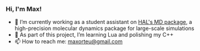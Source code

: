 ### Hi, I'm Max! 

- 🔭 I’m currently working as a student assistant on [HAL's MD package](https://halmd.org/), a high-precision molecular dynamics package for large-scale simulations
- 🌱 As part of this project, I’m learning Lua and polishing my C++
- 📫 How to reach me: maxorteu@gmail.com
